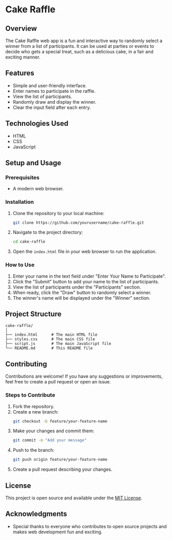 # Cake Raffle

## Overview
The Cake Raffle web app is a fun and interactive way to randomly select a winner from a list of participants. It can be used at parties or events to decide who gets a special treat, such as a delicious cake, in a fair and exciting manner.

## Features
- Simple and user-friendly interface.
- Enter names to participate in the raffle.
- View the list of participants.
- Randomly draw and display the winner.
- Clear the input field after each entry.

## Technologies Used
- HTML
- CSS
- JavaScript

## Setup and Usage

### Prerequisites
- A modern web browser.

### Installation
1. Clone the repository to your local machine:
    ```bash
    git clone https://github.com/yourusername/cake-raffle.git
    ```

2. Navigate to the project directory:
    ```bash
    cd cake-raffle
    ```

3. Open the `index.html` file in your web browser to run the application.

### How to Use
1. Enter your name in the text field under "Enter Your Name to Participate".
2. Click the "Submit" button to add your name to the list of participants.
3. View the list of participants under the "Participants" section.
4. When ready, click the "Draw" button to randomly select a winner.
5. The winner's name will be displayed under the "Winner" section.

## Project Structure
```
cake-raffle/
│
├── index.html      # The main HTML file
├── styles.css      # The main CSS file
├── script.js       # The main JavaScript file
└── README.md       # This README file
```

## Contributing
Contributions are welcome! If you have any suggestions or improvements, feel free to create a pull request or open an issue.

### Steps to Contribute
1. Fork the repository.
2. Create a new branch:
    ```bash
    git checkout -b feature/your-feature-name
    ```
3. Make your changes and commit them:
    ```bash
    git commit -m "Add your message"
    ```
4. Push to the branch:
    ```bash
    git push origin feature/your-feature-name
    ```
5. Create a pull request describing your changes.

## License
This project is open source and available under the [MIT License](LICENSE).

## Acknowledgments
- Special thanks to everyone who contributes to open source projects and makes web development fun and exciting.

